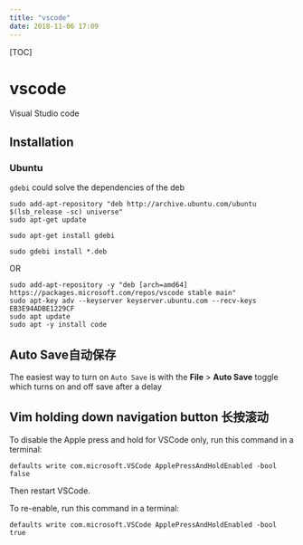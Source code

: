 ```yaml
---
title: "vscode"
date: 2018-11-06 17:09
---
```



[TOC]


# vscode

Visual Studio code



## Installation

### Ubuntu

`gdebi` could solve the dependencies of the deb

```
sudo add-apt-repository "deb http://archive.ubuntu.com/ubuntu $(lsb_release -sc) universe"
sudo apt-get update

sudo apt-get install gdebi

sudo gdebi install *.deb
```



OR

```
sudo add-apt-repository -y "deb [arch=amd64] https://packages.microsoft.com/repos/vscode stable main"
sudo apt-key adv --keyserver keyserver.ubuntu.com --recv-keys EB3E94ADBE1229CF
sudo apt update
sudo apt -y install code
```



## Auto Save自动保存

The easiest way to turn on `Auto Save` is with the **File** > **Auto Save** toggle which turns on and off save after a delay



## Vim holding down navigation button 长按滚动

To disable the Apple press and hold for VSCode only, run this command in a terminal:

```
defaults write com.microsoft.VSCode ApplePressAndHoldEnabled -bool false
```

Then restart VSCode.

To re-enable, run this command in a terminal:

```
defaults write com.microsoft.VSCode ApplePressAndHoldEnabled -bool true
```